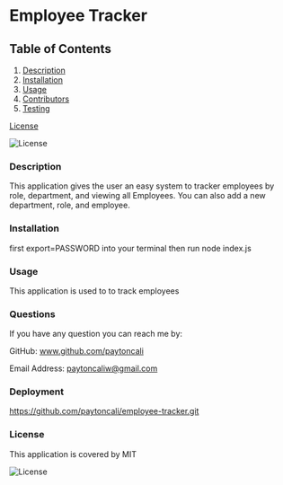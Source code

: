 # Employee Tracker

## Table of Contents
  
1. [Description](#description)
2. [Installation](#installation)
3. [Usage](#usage)
4. [Contributors](#contributors)
5. [Testing](#testing)


[License](#license)


![License](https://img.shields.io/badge/License-MIT-green.svg)

### Description
This application gives the user an easy system to tracker employees by role, department, and viewing all Employees. You can also add a new department, role, and employee. 
  
### Installation
first export=PASSWORD into your terminal then run node index.js
  
### Usage
This application is used to to track employees
  
### Questions

If you have any question you can reach me by: 

GitHub: www.github.com/paytoncali

Email Address: paytoncaliw@gmail.com

### Deployment
https://github.com/paytoncali/employee-tracker.git

### License
This application is covered by MIT

![License](https://img.shields.io/badge/License-MIT-green.svg)
